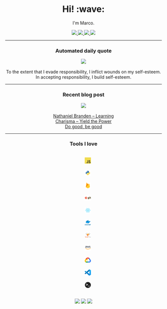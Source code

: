 <html>
 <body>
  <h1 align="center">
   Hi! :wave:
  </h1>
  <p align="center">
   I'm Marco.
  </p>
  <!-- Badges: https://shields.io/ -->
  <p align="center">
   <a href="https://github.com/marcocaldera?tab=repositories">
    <img src="https://img.shields.io/badge/-Github-000?style=flat&amp;logo=Github&amp;logoColor=white"/>
   </a>
   <a href="linkedin.com/in/marco-caldera">
    <img src="https://img.shields.io/badge/-LinkedIn-blue?style=flat&amp;logo=Linkedin&amp;logoColor=white"/>
   </a>
   <a href="https://marcocaldera.com/blog">
    <img src="https://img.shields.io/badge/-Blog-3559f5?style=flat&amp;logo=Blogger&amp;logoColor=white"/>
   </a>
   <a href="https://goodreads.com/marco_caldera">
    <img src="https://img.shields.io/badge/-Goodreads-372213?style=flat&amp;logo=Goodreads&amp;logoColor=white"/>
   </a>
   <!--
   <a href="https://stackoverflow.com/users/5878210/marco-caldera">
    <img src="https://img.shields.io/badge/-StackOverflow-F58025?style=flat&amp;logo=Stack-Overflow&amp;logoColor=white"/>
   </a>
   -->
  </p>
  <hr/>
  <h3 align="center">
   Automated daily quote
  </h3>
  <p align="center">
   <a href="https://github.com/marcocaldera/marcocaldera/actions/workflows/quote.yaml">
    <img src="https://github.com/marcocaldera/marcocaldera/actions/workflows/quote.yaml/badge.svg"/>
   </a>
  </p>
  <p align="center" id="quote">
   To the extent that I evade responsibility, I inflict wounds on my self-esteem. In accepting responsibility, I build self-esteem.
  </p>
  <hr/>
  <h3 align="center">
   Recent blog post
  </h3>
  <p align="center">
   <a href="https://github.com/marcocaldera/marcocaldera/actions/workflows/recent_post.yaml">
    <img src="https://github.com/marcocaldera/marcocaldera/actions/workflows/recent_post.yaml/badge.svg"/>
   </a>
  </p>
  <p align="center" id="recent-post">
   <a href="https://marcocaldera.com/2022/05/21/nathaniel-branden-learning/">
    Nathaniel Branden – Learning
   </a>
   <br/>
   <a href="https://marcocaldera.com/2022/05/20/charisma-yield-the-power/">
    Charisma – Yield the Power
   </a>
   <br/>
   <a href="https://marcocaldera.com/2022/05/14/do-good-be-good/">
    Do good, be good
   </a>
   <br/>
  </p>
  <hr/>
  <h3 align="center">
   Tools I love
  </h3>
  <p align="center">
   <code>
    <img height="20" src="https://raw.githubusercontent.com/github/explore/80688e429a7d4ef2fca1e82350fe8e3517d3494d/topics/javascript/javascript.png"/>
   </code>
   <code>
    <img height="20" src="https://raw.githubusercontent.com/github/explore/80688e429a7d4ef2fca1e82350fe8e3517d3494d/topics/python/python.png"/>
   </code>
   <code>
    <img height="20" src="https://raw.githubusercontent.com/github/explore/80688e429a7d4ef2fca1e82350fe8e3517d3494d/topics/firebase/firebase.png"/>
   </code>
   <code>
    <img height="20" src="https://raw.githubusercontent.com/github/explore/80688e429a7d4ef2fca1e82350fe8e3517d3494d/topics/git/git.png"/>
   </code>
   <code>
    <img height="20" src="https://raw.githubusercontent.com/github/explore/80688e429a7d4ef2fca1e82350fe8e3517d3494d/topics/react/react.png"/>
   </code>
   <code>
    <img height="20" src="https://raw.githubusercontent.com/github/explore/80688e429a7d4ef2fca1e82350fe8e3517d3494d/topics/docker/docker.png"/>
   </code>
   <code>
    <img height="20" src="https://raw.githubusercontent.com/github/explore/80688e429a7d4ef2fca1e82350fe8e3517d3494d/topics/tensorflow/tensorflow.png"/>
   </code>
   <code>
    <img height="20" src="https://raw.githubusercontent.com/github/explore/80688e429a7d4ef2fca1e82350fe8e3517d3494d/topics/aws/aws.png"/>
   </code>
   <code>
    <img height="20" src="https://raw.githubusercontent.com/github/explore/08e8077e6cd7375c007c6fd6ac8cced5d7738494/topics/google-cloud/google-cloud.png"/>
   </code>
   <code>
    <img height="20" src="https://raw.githubusercontent.com/github/explore/bbd48b997e8d0bef63f676eca4da5e1f76487b56/topics/visual-studio-code/visual-studio-code.png"/>
   </code>
   <code>
    <img height="20" src="https://raw.githubusercontent.com/github/explore/80688e429a7d4ef2fca1e82350fe8e3517d3494d/topics/terminal/terminal.png"/>
   </code>
  </p>
  <p align="center">
   <img src="https://img.shields.io/badge/Mobile-3559f5">
    <img src="https://img.shields.io/badge/Machine Learning-3559f5">
     <img src="https://img.shields.io/badge/Cloud-3559f5">
     </img>
    </img>
   </img>
  </p>
 </body>
</html>
